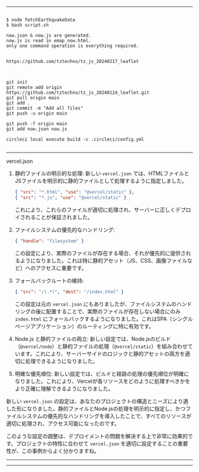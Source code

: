 
---
```

$ node fetchEarthquakeData
$ bash script.sh

now.json & now.js are generated.
now.js is read in emap_now.html.
only one command operation is everything required.


https://github.com/tztechno/tz_js_20240217_leaflet



git init
git remote add origin https://github.com/tztechno/tz_js_20240124_leaflet.git
git pull origin main  
git add .
git commit -m "Add all files"
git push -u origin main

git push -f origin main
git add now.json now.js

circleci local execute build -c .circleci/config.yml


```
---

vercel.json

1. 静的ファイルの明示的な処理:
   新しい `vercel.json` では、HTMLファイルとJSファイルを明示的に静的ファイルとして処理するように指定しました。
   ```json
   { "src": "*.html", "use": "@vercel/static" },
   { "src": "*.js", "use": "@vercel/static" }
   ```
   これにより、これらのファイルが適切に処理され、サーバーに正しくデプロイされることが保証されました。

2. ファイルシステムの優先的なハンドリング:
   ```json
   { "handle": "filesystem" }
   ```
   この設定により、実際のファイルが存在する場合、それが優先的に提供されるようになりました。これは特に静的アセット（JS、CSS、画像ファイルなど）へのアクセスに重要です。

3. フォールバックルートの維持:
   ```json
   { "src": "/(.*)", "dest": "/index.html" }
   ```
   この設定は元の `vercel.json` にもありましたが、ファイルシステムのハンドリングの後に配置することで、実際のファイルが存在しない場合にのみ `index.html` にフォールバックするようになりました。これはSPA（シングルページアプリケーション）のルーティングに特に有効です。

4. Node.js と静的ファイルの両立:
   新しい設定では、Node.jsのビルド（`@vercel/node`）と静的ファイルの処理（`@vercel/static`）を組み合わせています。これにより、サーバーサイドのロジックと静的アセットの両方を適切に処理できるようになりました。

5. 明確な優先順位:
   新しい設定では、ビルドと経路の処理の優先順位が明確になりました。これにより、Vercelが各リソースをどのように処理すべきかをより正確に理解できるようになりました。

新しい `vercel.json` の設定は、あなたのプロジェクトの構造とニーズにより適した形になりました。静的ファイルとNode.jsの処理を明示的に指定し、かつファイルシステムの優先的なハンドリングを導入したことで、すべてのリソースが適切に処理され、アクセス可能になったのです。

このような設定の調整は、デプロイメントの問題を解決する上で非常に効果的です。プロジェクトの特性に合わせて `vercel.json` を適切に設定することの重要性が、この事例からよく分かりますね。


---


---